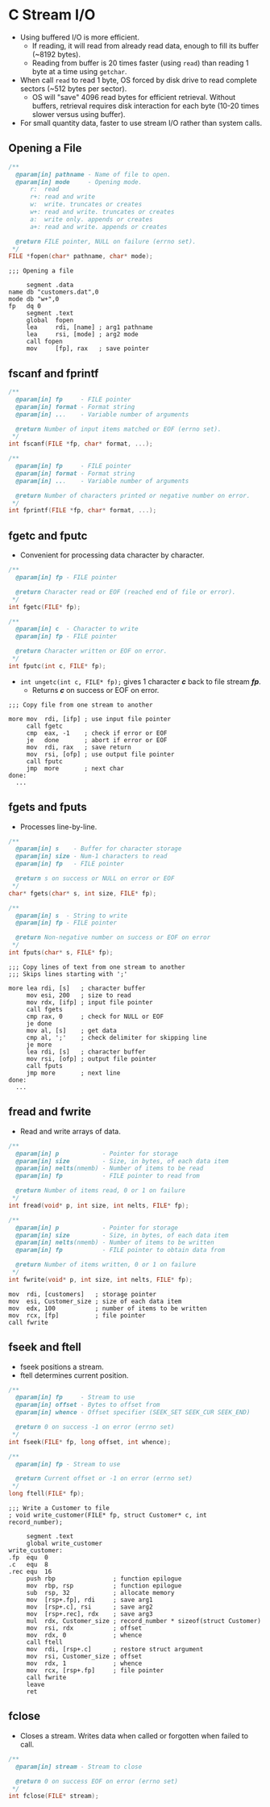<!--
  Author:  NE- https://github.com/NE-
  Date:    2022 August 28
  Purpose: General notes for x86-64 C Stream I/O.
-->

# C Stream I/O
- Using buffered I/O is more efficient.
  - If reading, it will read from already read data, enough to fill its buffer (~8192 bytes).
  - Reading from buffer is 20 times faster (using `read`) than reading 1 byte at a time using `getchar`.
- When call `read` to read 1 byte, OS forced by disk drive to read complete sectors (~512 bytes per sector).
  - OS will "save" 4096 read bytes for efficient retrieval. Without buffers, retrieval requires disk interaction for each byte (10-20 times slower versus using buffer).
- For small quantity data, faster to use stream I/O rather than system calls.

## Opening a File
```C
/**
  @param[in] pathname - Name of file to open.
  @param[in] mode     - Opening mode.
      r:  read
      r+: read and write
      w:  write. truncates or creates
      w+: read and write. truncates or creates
      a:  write only. appends or creates
      a+: read and write. appends or creates

  @return FILE pointer, NULL on failure (errno set).
 */
FILE *fopen(char* pathname, char* mode);
```
```x86asm
;;; Opening a file

     segment .data
name db "customers.dat",0
mode db "w+",0
fp   dq 0
     segment .text
     global  fopen
     lea     rdi, [name] ; arg1 pathname
     lea     rsi, [mode] ; arg2 mode
     call fopen
     mov     [fp], rax   ; save pointer
```

## fscanf and fprintf
```C
/**
  @param[in] fp     - FILE pointer
  @param[in] format - Format string
  @param[in] ...    - Variable number of arguments

  @return Number of input items matched or EOF (errno set).
 */
int fscanf(FILE *fp, char* format, ...);

/**
  @param[in] fp     - FILE pointer
  @param[in] format - Format string
  @param[in] ...    - Variable number of arguments

  @return Number of characters printed or negative number on error.
 */
int fprintf(FILE *fp, char* format, ...);
```

## fgetc and fputc
- Convenient for processing data character by character.
```C
/**
  @param[in] fp - FILE pointer

  @return Character read or EOF (reached end of file or error).
 */
int fgetc(FILE* fp);

/**
  @param[in] c  - Character to write
  @param[in] fp - FILE pointer

  @return Character written or EOF on error.
 */
int fputc(int c, FILE* fp);
```
- `int ungetc(int c, FILE* fp);` gives 1 character **_c_** back to file stream **_fp_**.
  - Returns **_c_** on success or EOF on error.

```x86asm
;;; Copy file from one stream to another

more mov  rdi, [ifp] ; use input file pointer
     call fgetc
     cmp  eax, -1    ; check if error or EOF
     je   done       ; abort if error or EOF
     mov  rdi, rax   ; save return
     mov  rsi, [ofp] ; use output file pointer
     call fputc
     jmp  more       ; next char
done:
  ...
```

## fgets and fputs
- Processes line-by-line.
```C
/**
  @param[in] s    - Buffer for character storage
  @param[in] size - Num-1 characters to read
  @param[in] fp   - FILE pointer

  @return s on success or NULL on error or EOF
 */
char* fgets(char* s, int size, FILE* fp);

/**
  @param[in] s  - String to write
  @param[in] fp - FILE pointer

  @return Non-negative number on success or EOF on error
 */
int fputs(char* s, FILE* fp);
```

```x86asm
;;; Copy lines of text from one stream to another
;;; Skips lines starting with ';' 

more lea rdi, [s]   ; character buffer
     mov esi, 200   ; size to read
     mov rdx, [ifp] ; input file pointer
     call fgets
     cmp rax, 0     ; check for NULL or EOF
     je done
     mov al, [s]    ; get data
     cmp al, ';'    ; check delimiter for skipping line
     je more
     lea rdi, [s]   ; character buffer
     mov rsi, [ofp] ; output file pointer
     call fputs
     jmp more       ; next line
done:
  ...
```

## fread and fwrite
- Read and write arrays of data.
```C
/**
  @param[in] p            - Pointer for storage
  @param[in] size         - Size, in bytes, of each data item
  @param[in] nelts(nmemb) - Number of items to be read
  @param[in] fp           - FILE pointer to read from

  @return Number of items read, 0 or 1 on failure
 */
int fread(void* p, int size, int nelts, FILE* fp);

/**
  @param[in] p            - Pointer for storage
  @param[in] size         - Size, in bytes, of each data item
  @param[in] nelts(nmemb) - Number of items to be written
  @param[in] fp           - FILE pointer to obtain data from

  @return Number of items written, 0 or 1 on failure
 */
int fwrite(void* p, int size, int nelts, FILE* fp);
```
```x86asm
mov  rdi, [customers]   ; storage pointer
mov  esi, Customer_size ; size of each data item
mov  edx, 100           ; number of items to be written
mov  rcx, [fp]          ; file pointer
call fwrite
```
## fseek and ftell
- fseek positions a stream.
- ftell determines current position.
```C
/**
  @param[in] fp     - Stream to use
  @param[in] offset - Bytes to offset from
  @param[in] whence - Offset specifier (SEEK_SET SEEK_CUR SEEK_END)

  @return 0 on success -1 on error (errno set)
 */
int fseek(FILE* fp, long offset, int whence);

/**
  @param[in] fp - Stream to use

  @return Current offset or -1 on error (errno set)
 */
long ftell(FILE* fp);
```

```x86asm
;;; Write a Customer to file
; void write_customer(FILE* fp, struct Customer* c, int record_number);

     segment .text
     global write_customer
write_customer:
.fp  equ  0
.c   equ  8
.rec equ  16
     push rbp                ; function epilogue
     mov  rbp, rsp           ; function epilogue
     sub  rsp, 32            ; allocate memory
     mov  [rsp+.fp], rdi     ; save arg1
     mov  [rsp+.c], rsi      ; save arg2
     mov  [rsp+.rec], rdx    ; save arg3
     mul  rdx, Customer_size ; record_number * sizeof(struct Customer)
     mov  rsi, rdx           ; offset
     mov  rdx, 0             ; whence
     call ftell
     mov  rdi, [rsp+.c]      ; restore struct argument
     mov  rsi, Customer_size ; offset
     mov  rdx, 1             ; whence
     mov  rcx, [rsp+.fp]     ; file pointer
     call fwrite
     leave
     ret
```

## fclose
- Closes a stream. Writes data when called or forgotten when failed to call.
```C
/**
  @param[in] stream - Stream to close

  @return 0 on success EOF on error (errno set)
 */
int fclose(FILE* stream);
```